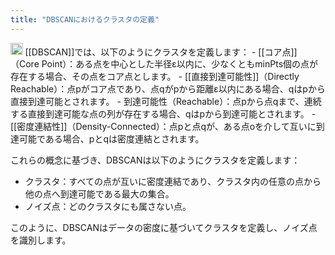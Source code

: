 ```yaml
---
title: "DBSCANにおけるクラスタの定義"
---
```


<img src='https://scrapbox.io/api/pages/nishio/gpt/icon' alt='gpt.icon' height="19.5"/>
[[DBSCAN]]では、以下のようにクラスタを定義します：
- [[コア点]]（Core Point）：ある点を中心とした半径ε以内に、少なくともminPts個の点が存在する場合、その点をコア点とします。
- [[直接到達可能性]]（Directly Reachable）：点pがコア点であり、点qがpから距離ε以内にある場合、qはpから直接到達可能とされます。
- 到達可能性（Reachable）：点pから点qまで、連続する直接到達可能な点の列が存在する場合、qはpから到達可能とされます。
- [[密度連結性]]（Density-Connected）：点pと点qが、ある点oを介して互いに到達可能である場合、pとqは密度連結とされます。

これらの概念に基づき、DBSCANは以下のようにクラスタを定義します：
- クラスタ：すべての点が互いに密度連結であり、クラスタ内の任意の点から他の点へ到達可能である最大の集合。
- ノイズ点：どのクラスタにも属さない点。

このように、DBSCANはデータの密度に基づいてクラスタを定義し、ノイズ点を識別します。

